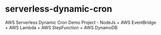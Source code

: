 # serverless-dynamic-cron
AWS Serverless Dynamic Cron Demo Project - NodeJs + AWS EventBridge + AWS Lambda + AWS StepFunction + AWS DynamoDB
